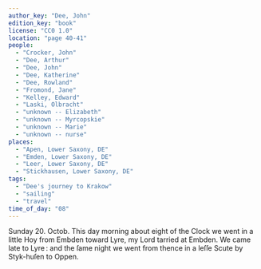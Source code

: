 ```yaml
---
author_key: "Dee, John"
edition_key: "book"
license: "CC0 1.0"
location: "page 40-41"
people:
  - "Crocker, John"
  - "Dee, Arthur"
  - "Dee, John"
  - "Dee, Katherine"
  - "Dee, Rowland"
  - "Fromond, Jane"
  - "Kelley, Edward"
  - "Laski, Olbracht"
  - "unknown -- Elizabeth"
  - "unknown -- Myrcopskie"
  - "unknown -- Marie"
  - "unknown -- nurse"
places:
  - "Apen, Lower Saxony, DE"
  - "Emden, Lower Saxony, DE"
  - "Leer, Lower Saxony, DE"
  - "Stickhausen, Lower Saxony, DE"
tags:
  - "Dee's journey to Krakow"
  - "sailing"
  - "travel"
time_of_day: "08"
---
```

Sunday 20. Octob. This day morning about eight of the Clock we went in a little Hoy from
Embden toward Lyre, my Lord tarried at Embden. We came late to Lyre : and the ſame night
we went from thence in a leſſe Scute by Styk-huſen to Oppen.
